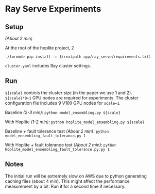 # Ray Serve Experiments

## Setup 

_(About 2 min)_

At the root of the hoplite project,
2
```
./fornode pip install -r $(realpath app/ray_serve/requirements.txt)
```

`cluster.yaml` includes Ray cluster settings.

## Run

`${scale}` controls the cluster size (in the paper we use 1 and 2). `${scale}*8+1` GPU nodes are required for experiments. The cluster configuration file includes 9 V100 GPU nodes for `scale=1`.

Baseline _(2-3 min)_: `python model_ensembling.py ${scale}`

With Hoplite _(1-2 min)_: `python hoplite_model_ensembling.py ${scale}`

Baseline + fault tolerance test _(About 2 min)_: `python model_ensembling_fault_tolerance.py 1`

With Hoplite + fault tolerance test _(About 2 min)_: `python hoplite_model_ensembling_fault_tolerance.py.py 1`



## Notes

The initial run will be extremely slow on AWS due to python generating caching files (about 4 min). This might affect the performance measurement by a bit. Run it for a second time if necessary.
